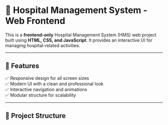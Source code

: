 # 🏥 Hospital Management System - Web Frontend

This is a **frontend-only** Hospital Management System (HMS) web project built using **HTML, CSS, and JavaScript**. It provides an interactive UI for managing hospital-related activities.

---

## 🌟 Features

✅ Responsive design for all screen sizes  
✅ Modern UI with a clean and professional look  
✅ Interactive navigation and animations  
✅ Modular structure for scalability  

---

## 📂 Project Structure

